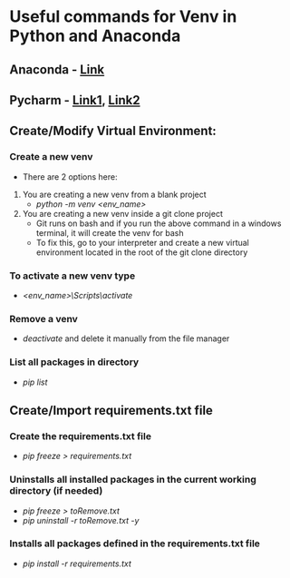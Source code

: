 # Useful commands for Venv in Python and Anaconda

## Anaconda - [Link](https://www.bing.com/images/search?view=detailV2&ccid=eUDyDtYn&id=93F6359BEB10E398132654EE0DFF17874AEEDAA6&thid=OIP.eUDyDtYnQpXq0xRPlxY35wHaLO&mediaurl=https%3a%2f%2fugoproto.github.io%2fugo_py_doc%2fimg%2fscipy_cs%2fconda-cheatsheeta.png&exph=2500&expw=1650&q=conda+cheat+sheet&simid=608053028769104000&ck=2AD0931E51441DAA1065451437314C15&selectedIndex=0&FORM=IRPRST&ajaxhist=0)

## Pycharm - [Link1](https://aaronlelevier.github.io/virtualenv-cheatsheet/), [Link2](https://docs.python.org/3/library/venv.html)

## Create/Modify Virtual Environment:
### Create a new venv
- There are 2 options here:
1. You are creating a new venv from a blank project
    - *python -m venv <env_name>*
1. You are creating a new venv inside a git clone project
    - Git runs on bash and if you run the above command in a windows terminal, it will create the venv for bash
    - To fix this, go to your interpreter and create a new virtual environment located in the root of the git clone directory
### To activate a new venv type
- *<env_name>\Scripts\activate*
### Remove a venv
- *deactivate* and delete it manually from the file manager
### List all packages in directory
- *pip list*

## Create/Import requirements.txt file
### Create the requirements.txt file
- *pip freeze > requirements.txt*
### Uninstalls all installed packages in the current working directory (if needed)
- *pip freeze > toRemove.txt*
- *pip uninstall -r toRemove.txt -y*
### Installs all packages defined in the requirements.txt file
- *pip install -r requirements.txt*
